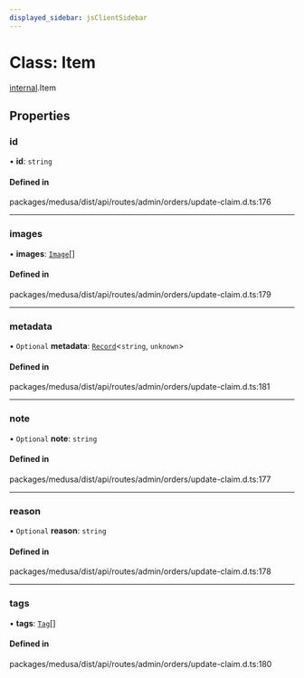 ```yaml
---
displayed_sidebar: jsClientSidebar
---
```


# Class: Item

[internal](../modules/internal-8.md).Item

## Properties

### id

• **id**: `string`

#### Defined in

packages/medusa/dist/api/routes/admin/orders/update-claim.d.ts:176

___

### images

• **images**: [`Image`](internal-8.Image.md)[]

#### Defined in

packages/medusa/dist/api/routes/admin/orders/update-claim.d.ts:179

___

### metadata

• `Optional` **metadata**: [`Record`](../modules/internal.md#record)<`string`, `unknown`\>

#### Defined in

packages/medusa/dist/api/routes/admin/orders/update-claim.d.ts:181

___

### note

• `Optional` **note**: `string`

#### Defined in

packages/medusa/dist/api/routes/admin/orders/update-claim.d.ts:177

___

### reason

• `Optional` **reason**: `string`

#### Defined in

packages/medusa/dist/api/routes/admin/orders/update-claim.d.ts:178

___

### tags

• **tags**: [`Tag`](internal-8.Tag.md)[]

#### Defined in

packages/medusa/dist/api/routes/admin/orders/update-claim.d.ts:180
